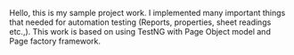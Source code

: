 Hello, this is my sample project work. I implemented many important things that needed for automation testing (Reports, properties, sheet readings etc.,). This work is based on using TestNG with Page Object model and Page factory framework. 
